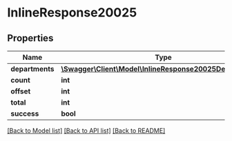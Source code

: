 # InlineResponse20025

## Properties
Name | Type | Description | Notes
------------ | ------------- | ------------- | -------------
**departments** | [**\Swagger\Client\Model\InlineResponse20025Departments[]**](InlineResponse20025Departments.md) |  | [optional] 
**count** | **int** |  | [optional] 
**offset** | **int** |  | [optional] 
**total** | **int** |  | [optional] 
**success** | **bool** |  | [optional] 

[[Back to Model list]](../../README.md#documentation-for-models) [[Back to API list]](../../README.md#documentation-for-api-endpoints) [[Back to README]](../../README.md)

